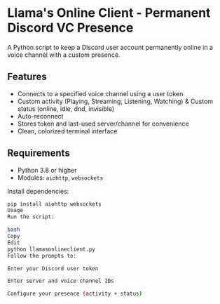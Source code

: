 # Llama's Online Client - Permanent Discord VC Presence

A Python script to keep a Discord user account permanently online in a voice channel with a custom presence.

## Features

- Connects to a specified voice channel using a user token
- Custom activity (Playing, Streaming, Listening, Watching) & Custom status (online, idle, dnd, invisible)
- Auto-reconnect 
- Stores token and last-used server/channel for convenience
- Clean, colorized terminal interface

## Requirements

- Python 3.8 or higher
- Modules: `aiohttp`, `websockets`

Install dependencies:

```bash
pip install aiohttp websockets
Usage
Run the script:

bash
Copy
Edit
python llamasonlineclient.py
Follow the prompts to:

Enter your Discord user token

Enter server and voice channel IDs

Configure your presence (activity + status)

